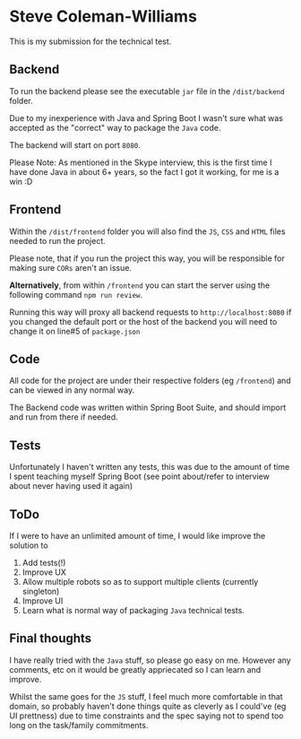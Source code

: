 # Steve Coleman-Williams
This is my submission for the technical test.

## Backend
To run the backend please see the executable `jar` file in the `/dist/backend` folder.

Due to my inexperience with Java and Spring Boot I wasn't sure what was accepted as the "correct" way to package the `Java` code.

The backend will start on port `8080`.

Please Note: As mentioned in the Skype interview, this is the first time I have done Java in about 6+ years, so the fact I got it working, for me is a win :D

## Frontend
Within the `/dist/frontend` folder you will also find the `JS`, `CSS` and `HTML` files needed to run the project.

Please note, that if you run the project this way, you will be responsible for making sure `CORs` aren't an issue.

**Alternatively**, from within `/frontend` you can start the server using the following command `npm run review`.

Running this way will proxy all backend requests to `http://localhost:8080` if you changed the default port or the host of the backend you will need to change it on line#5 of `package.json`

## Code 
All code for the project are under their respective folders (eg `/frontend`) and can be viewed in any normal way.

The Backend code was written within Spring Boot Suite, and should import and run from there if needed.

## Tests
Unfortunately I haven't written any tests, this was due to the amount of time I spent teaching myself Spring Boot (see point about/refer to interview about never having used it again)

## ToDo
If I were to have an unlimited amount of time, I would like improve the solution to

1. Add tests(!)
2. Improve UX
3. Allow multiple robots so as to support multiple clients (currently singleton)
4. Improve UI
5. Learn what is normal way of packaging `Java` technical tests.

## Final thoughts
I have really tried with the `Java` stuff, so please go easy on me. However any comments, etc on it would be greatly appriecated so I can learn and improve.

Whilst the same goes for the `JS` stuff, I feel much more comfortable in that domain, so probably haven't done things quite as cleverly as I could've (eg UI prettness) due to time constraints and the spec saying not to spend too long on the task/family commitments.